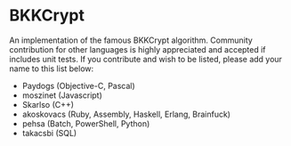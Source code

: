 # BKKCrypt

An implementation of the famous BKKCrypt algorithm. Community contribution for other languages is highly appreciated and accepted if includes unit tests.
If you contribute and wish to be listed, please add your name to this list below:

* Paydogs (Objective-C, Pascal)
* moszinet (Javascript)
* Skarlso (C++)
* akoskovacs (Ruby, Assembly, Haskell, Erlang, Brainfuck)
* pehsa (Batch, PowerShell, Python)
* takacsbi (SQL)

